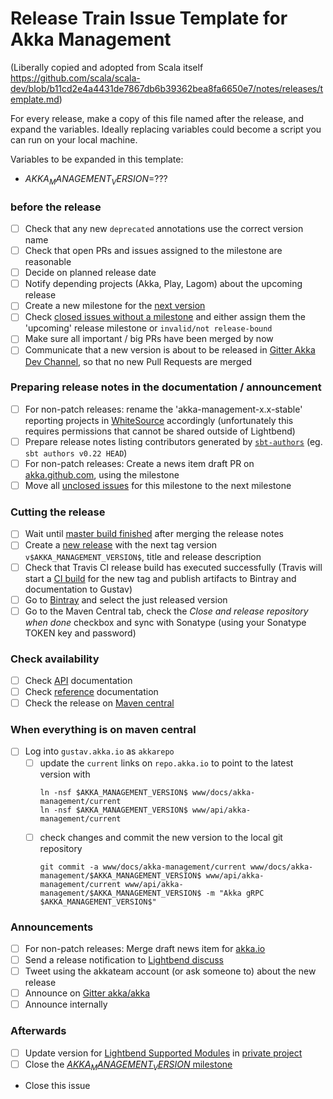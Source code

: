 # Release Train Issue Template for Akka Management

(Liberally copied and adopted from Scala itself https://github.com/scala/scala-dev/blob/b11cd2e4a4431de7867db6b39362bea8fa6650e7/notes/releases/template.md)

For every release, make a copy of this file named after the release, and expand the variables.
Ideally replacing variables could become a script you can run on your local machine.

Variables to be expanded in this template:
- $AKKA_MANAGEMENT_VERSION$=???

### before the release

- [ ] Check that any new `deprecated` annotations use the correct version name
- [ ] Check that open PRs and issues assigned to the milestone are reasonable
- [ ] Decide on planned release date
- [ ] Notify depending projects (Akka, Play, Lagom) about the upcoming release
- [ ] Create a new milestone for the [next version](https://github.com/akka/akka-management/milestones)
- [ ] Check [closed issues without a milestone](https://github.com/akka/akka-management/issues?utf8=%E2%9C%93&q=is%3Aissue%20is%3Aclosed%20no%3Amilestone) and either assign them the 'upcoming' release milestone or `invalid/not release-bound`
- [ ] Make sure all important / big PRs have been merged by now
- [ ] Communicate that a new version is about to be released in [Gitter Akka Dev Channel](https://gitter.im/akka/dev), so that no new Pull Requests are merged

### Preparing release notes in the documentation / announcement

- [ ] For non-patch releases: rename the 'akka-management-x.x-stable' reporting projects in [WhiteSource](https://saas.whitesourcesoftware.com/Wss/WSS.html) accordingly (unfortunately this requires permissions that cannot be shared outside of Lightbend)
- [ ] Prepare release notes listing contributors generated by [`sbt-authors`](https://github.com/2m/authors) (eg. `sbt authors v0.22 HEAD`)
- [ ] For non-patch releases: Create a news item draft PR on [akka.github.com](https://github.com/akka/akka.github.com), using the milestone
- [ ] Move all [unclosed issues](https://github.com/akka/akka-management/issues?q=is%3Aopen+is%3Aissue+milestone%3A$AKKA_MANAGEMENT_VERSION$) for this milestone to the next milestone

### Cutting the release

- [ ] Wait until [master build finished](https://travis-ci.org/akka/akka-management/builds/) after merging the release notes
- [ ] Create a [new release](https://github.com/akka/akka-management/releases/new) with the next tag version `v$AKKA_MANAGEMENT_VERSION$`, title and release description
- [ ] Check that Travis CI release build has executed successfully (Travis will start a [CI build](https://travis-ci.org/akka/akka-management/builds) for the new tag and publish artifacts to Bintray and documentation to Gustav)
- [ ] Go to [Bintray](https://bintray.com/akka/maven/akka-management) and select the just released version
- [ ] Go to the Maven Central tab, check the *Close and release repository when done* checkbox and sync with Sonatype (using your Sonatype TOKEN key and password)

### Check availability

- [ ] Check [API](https://doc.akka.io/api/akka-management/$AKKA_MANAGEMENT_VERSION$/) documentation
- [ ] Check [reference](https://doc.akka.io/docs/akka-management/$AKKA_MANAGEMENT_VERSION$/) documentation
- [ ] Check the release on [Maven central](http://central.maven.org/maven2/com/lightbend/akka/management/akka-management_2.12/$AKKA_MANAGEMENT_VERSION$/)

### When everything is on maven central
  - [ ] Log into `gustav.akka.io` as `akkarepo` 
    - [ ] update the `current` links on `repo.akka.io` to point to the latest version with
         ```
         ln -nsf $AKKA_MANAGEMENT_VERSION$ www/docs/akka-management/current
         ln -nsf $AKKA_MANAGEMENT_VERSION$ www/api/akka-management/current
         ```
    - [ ] check changes and commit the new version to the local git repository
         ```
         git commit -a www/docs/akka-management/current www/docs/akka-management/$AKKA_MANAGEMENT_VERSION$ www/api/akka-management/current www/api/akka-management/$AKKA_MANAGEMENT_VERSION$ -m "Akka gRPC $AKKA_MANAGEMENT_VERSION$"
         ```

### Announcements

- [ ] For non-patch releases: Merge draft news item for [akka.io](https://github.com/akka/akka.github.com)
- [ ] Send a release notification to [Lightbend discuss](https://discuss.akka.io)
- [ ] Tweet using the akkateam account (or ask someone to) about the new release
- [ ] Announce on [Gitter akka/akka](https://gitter.im/akka/akka)
- [ ] Announce internally

### Afterwards

- [ ] Update version for [Lightbend Supported Modules](https://developer.lightbend.com/docs/reactive-platform/2.0/supported-modules/#other-akka-modules) in [private project](https://github.com/lightbend/reactive-platform-docs/blob/master/build.sbt)
- [ ] Close the [$AKKA_MANAGEMENT_VERSION$ milestone](https://github.com/akka/akka-management/milestones?direction=asc&sort=due_date)
- Close this issue
